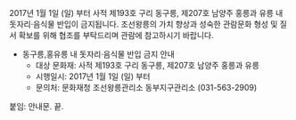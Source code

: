 2017년 1월 1일 (일) 부터 사적 제193호 구리 동구릉, 제207호 남양주 홍릉과 유릉 내 돗자리·음식물 반입이 금지됩니다. 조선왕릉의 가치 향상과 성숙한 관람문화 형성 및 질서 확보를 위해 협조를 부탁드리며 관람에 참고하시기 바랍니다.

- 동구릉,홍유릉 내 돗자리·음식물 반입 금지 안내
  - 대상 문화재: 사적 제193호 구리 동구릉, 제207호 남양주 홍릉과 유릉
  - 시행일시: 2017년 1월 1일 (일) 부터
  - 문의처: 문화재청 조선왕릉관리소 동부지구관리소 (031-563-2909)

붙임: 안내문. 끝.